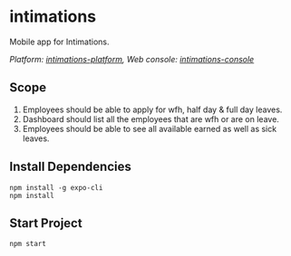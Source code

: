 # intimations
Mobile app for Intimations.

*Platform: [intimations-platform](https://github.com/codingkapoor/intimations-platform),
Web console: [intimations-console](https://github.com/codingkapoor/intimations-console)*

## Scope
1. Employees should be able to apply for wfh, half day & full day leaves.
2. Dashboard should list all the employees that are wfh or are on leave.
3. Employees should be able to see all available earned as well as sick leaves.

## Install Dependencies
```
npm install -g expo-cli
npm install
```

## Start Project
`npm start`
